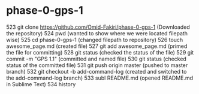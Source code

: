 # phase-0-gps-1
  523  git clone https://github.com/Omid-Fakiri/phase-0-gps-1 (Downloaded the repository)
  524  pwd (wanted to show where we were located filepath wise)
  525  cd phase-0-gps-1 (changed filepath to repository)
  526  touch awesome_page.md (created file)
  527  git add awesome_page.md (primed the file for committing)
  528  git status (checked the status of the file)
  529  git commit -m "GPS 1.1" (committed and named file)
  530  git status (checked status of the committed file)
  531  git push origin master (pushed to master branch)
  532  git checkout -b add-command-log (created and switched to the add-command-log branch)
  533  subl README.md (opened README.md in Sublime Text)
  534  history